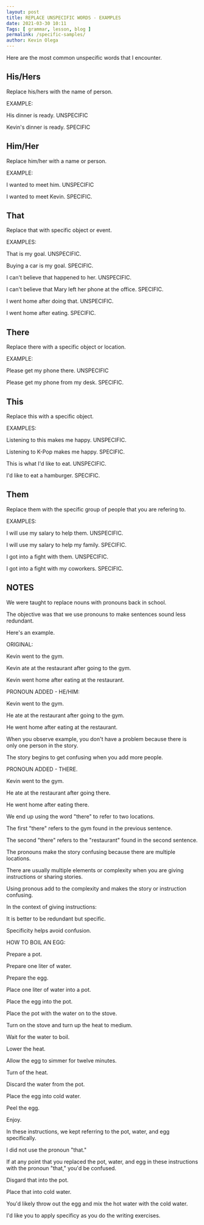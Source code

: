 ```yaml
--- 
layout: post 
title: REPLACE UNSPECIFIC WORDS - EXAMPLES
date: 2021-03-30 10:11
Tags: [ grammar, lesson, blog ]
permalink: /specific-samples/ 
author: Kevin Olega 
--- 
```

Here are the most common unspecific words that I encounter.

## His/Hers

Replace his/hers with the name of person.

EXAMPLE:

His dinner is ready. UNSPECIFIC

Kevin's dinner is ready. SPECIFIC


## Him/Her 

Replace him/her with a name or person.

EXAMPLE:

I wanted to meet him. UNSPECIFIC

I wanted to meet Kevin. SPECIFIC.

## That

Replace that with specific object or event.

EXAMPLES:

That is my goal. UNSPECIFIC.

Buying a car is my goal. SPECIFIC.

I can't believe that happened to her. UNSPECIFIC.

I can't believe that Mary left her phone at the office. SPECIFIC.

I went home after doing that. UNSPECIFIC.

I went home after eating. SPECIFIC.

## There

Replace there with a specific object or location.

EXAMPLE:

Please get my phone there. UNSPECIFIC

Please get my phone from my desk. SPECIFIC.

## This 

Replace this with a specific object.

EXAMPLES:

Listening to this makes me happy. UNSPECIFIC.

Listening to K-Pop makes me happy. SPECIFIC.

This is what I'd like to eat. UNSPECIFIC.

I'd like to eat a hamburger. SPECIFIC.

## Them 

Replace them with the specific group of people that you are refering to.

EXAMPLES:

I will use my salary to help them. UNSPECIFIC.

I will use my salary to help my family. SPECIFIC.

I got into a fight with them. UNSPECIFIC.

I got into a fight with my coworkers. SPECIFIC.

## NOTES

We were taught to replace nouns with pronouns back in school.

The objective was that we use pronouns to make sentences sound less redundant.

Here's an example.

ORIGINAL:

Kevin went to the gym.

Kevin ate at the restaurant after going to the gym.

Kevin went home after eating at the restaurant.

PRONOUN ADDED - HE/HIM:

Kevin went to the gym.

He ate at the restaurant after going to the gym.

He went home after eating at the restaurant.

When you observe example, you don't have a problem because there is only one person in the story.

The story begins to get confusing when you add more people.

PRONOUN ADDED - THERE.

Kevin went to the gym.

He ate at the restaurant after going there.

He went home after eating there.

We end up using the word "there" to refer to two locations.

The first "there" refers to the gym found in the previous sentence.

The second "there" refers to the "restaurant" found in the second sentence.

The pronouns make the story confusing because there are multiple locations.

There are usually multiple elements or complexity when you are giving instructions or sharing stories.

Using pronous add to the complexity and makes the story or instruction confusing.

In the context of giving instructions:

It is better to be redundant but specific.

Specificity helps avoid confusion.

HOW TO BOIL AN EGG:

Prepare a pot.

Prepare one liter of water.

Prepare the egg.

Place one liter of water into a pot.

Place the egg into the pot.

Place the pot with the water on to the stove.

Turn on the stove and turn up the heat to medium.

Wait for the water to boil.

Lower the heat.

Allow the egg to simmer for twelve minutes.

Turn of the heat.

Discard the water from the pot.

Place the egg into cold water.

Peel the egg.

Enjoy.

In these instructions, we kept referring to the pot, water, and egg specifically.

I did not use the pronoun "that."

If at any point that you replaced the pot, water, and egg in these instructions with the pronoun "that," you'd be confused.

Disgard that into the pot.

Place that into cold water.

You'd likely throw out the egg and mix the hot water with the cold water.

I'd like you to apply specificy as you do the writing exercises.
